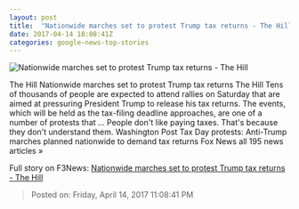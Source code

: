 ```yaml
---
layout: post
title:  "Nationwide marches set to protest Trump tax returns - The Hill"
date: 2017-04-14 18:08:41Z
categories: google-news-top-stories
---
```


![Nationwide marches set to protest Trump tax returns - The Hill](http://thehill.com/sites/default/files/article_images/donaldtrump_032717getty.jpg)

The Hill Nationwide marches set to protest Trump tax returns The Hill Tens of thousands of people are expected to attend rallies on Saturday that are aimed at pressuring President Trump to release his tax returns. The events, which will be held as the tax-filing deadline approaches, are one of a number of protests that ... People don't like paying taxes. That's because they don't understand them. Washington Post Tax Day protests: Anti-Trump marches planned nationwide to demand tax returns Fox News all 195 news articles »


Full story on F3News: [Nationwide marches set to protest Trump tax returns - The Hill](http://www.f3nws.com/n/bWynUC)

> Posted on: Friday, April 14, 2017 11:08:41 PM
